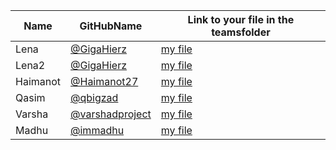 | Name     | GitHubName                                          | Link to your file in the teamsfolder |
| -------- | --------------------------------------------------- | ------------------------------------ |
| Lena     | [@GigaHierz](https://github.com/GigaHierz)          | [my file ](./lena.md)                |
| Lena2    | [@GigaHierz](https://github.com/GigaHierz)          | [my file ](./lena.md)                |
| Haimanot | [@Haimanot27](https://github.com/Haimanot27)        | [my file ](./Haimanot.md)            |
| Qasim    | [@qbigzad](https://github.com/qbigzad)              | [my file](./qbigzad.md)              |
| Varsha   | [@varshadproject](https://github.com/varshaproject) | [my file ](./team.md)                |
| Madhu    | [@immadhu](https://github.com/immadhu)              | [my file ](./madhu.md)               |
